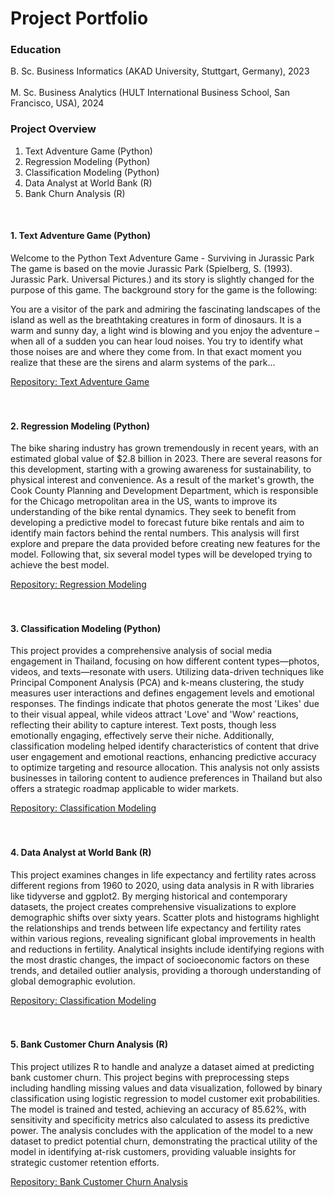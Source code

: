 # Project Portfolio

### Education

B. Sc. Business Informatics (AKAD University, Stuttgart, Germany), 2023 
<br>
<br>
M. Sc. Business Analytics (HULT International Business School, San Francisco, USA), 2024


### Project Overview

1. Text Adventure Game (Python)
2. Regression Modeling (Python)
3. Classification Modeling (Python)
4. Data Analyst at World Bank (R)
5. Bank Churn Analysis (R)
<br>

<h4> 1. Text Adventure Game (Python) </h4>

<p> Welcome to the Python Text Adventure Game - Surviving in Jurassic Park <br>
The game is based on the movie Jurassic Park (Spielberg, S. (1993). Jurassic Park. Universal Pictures.) and its
story is slightly changed for the purpose of this game. The background story for the game is the following:

You are a visitor of the park and admiring the fascinating landscapes of the island as well as the breathtaking
creatures in form of dinosaurs. It is a warm and sunny day, a light wind is blowing and you enjoy the adventure
– when all of a sudden you can hear loud noises. You try to identify what those noises are and where they come
from. In that exact moment you realize that these are the sirens and alarm systems of the park… </p>
<a href="https://github.com/tsinsf/TextAdventureGame"> Repository: Text Adventure Game </a>
<br>
<br>
<br>

<h4> 2. Regression Modeling (Python) </h4>

<p> The bike sharing industry has grown tremendously in recent years, with an estimated global value of $2.8 billion in 2023. There are several reasons for this development, starting with a growing awareness for sustainability, to physical interest and convenience. As a result of the market's growth, the Cook County Planning and Development Department, which is responsible for the Chicago metropolitan area in the US, wants to improve its understanding of the bike rental dynamics. They seek to benefit from developing a predictive model to forecast future bike rentals and aim to identify main factors behind the rental numbers.
This analysis will first explore and prepare the data provided before creating new features for the model. Following that, six several model types will be developed trying to achieve the best model. </p>
<a href="https://github.com/tsinsf/RegressionModeling"> Repository: Regression Modeling </a>
<br>
<br>
<br>

<h4> 3. Classification Modeling (Python) </h4>

<p> This project provides a comprehensive analysis of social media engagement in Thailand, focusing on how different content types—photos, videos, and texts—resonate with users. Utilizing data-driven techniques like Principal Component Analysis (PCA) and k-means clustering, the study measures user interactions and defines engagement levels and emotional responses. The findings indicate that photos generate the most 'Likes' due to their visual appeal, while videos attract 'Love' and 'Wow' reactions, reflecting their ability to capture interest. Text posts, though less emotionally engaging, effectively serve their niche. Additionally, classification modeling helped identify characteristics of content that drive user engagement and emotional reactions, enhancing predictive accuracy to optimize targeting and resource allocation. This analysis not only assists businesses in tailoring content to audience preferences in Thailand but also offers a strategic roadmap applicable to wider markets. </p>
<a href="https://github.com/tsinsf/ClassificationModeling"> Repository: Classification Modeling </a>

<br>
<br>
<br>

<h4> 4. Data Analyst at World Bank (R) </h4>

<p>  This project examines changes in life expectancy and fertility rates across different regions from 1960 to 2020, using data analysis in R with libraries like tidyverse and ggplot2. By merging historical and contemporary datasets, the project creates comprehensive visualizations to explore demographic shifts over sixty years. Scatter plots and histograms highlight the relationships and trends between life expectancy and fertility rates within various regions, revealing significant global improvements in health and reductions in fertility. Analytical insights include identifying regions with the most drastic changes, the impact of socioeconomic factors on these trends, and detailed outlier analysis, providing a thorough understanding of global demographic evolution. </p>
<a href="https://github.com/tsinsf/DataAnalystAtWorldBank"> Repository: Classification Modeling </a>

<br>
<br>
<br>

<h4> 5. Bank Customer Churn Analysis (R) </h4>

<p> This project utilizes R to handle and analyze a dataset aimed at predicting bank customer churn. This project begins with preprocessing steps including handling missing values and data visualization, followed by binary classification using logistic regression to model customer exit probabilities. The model is trained and tested, achieving an accuracy of 85.62%, with sensitivity and specificity metrics also calculated to assess its predictive power. The analysis concludes with the application of the model to a new dataset to predict potential churn, demonstrating the practical utility of the model in identifying at-risk customers, providing valuable insights for strategic customer retention efforts. </p>
<a href="https://github.com/tsinsf/BankChurnAnalysis"> Repository: Bank Customer Churn Analysis </a>









